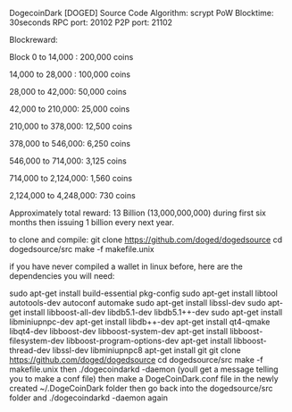 DogecoinDark [DOGED] Source Code
Algorithm: scrypt
PoW
Blocktime: 30seconds
RPC port: 20102
P2P port: 21102

Blockreward: 

Block 0 to 14,000 : 200,000 coins

14,000 to 28,000 : 100,000 coins

28,000 to 42,000: 50,000 coins

42,000 to 210,000: 25,000 coins

210,000 to 378,000: 12,500 coins

378,000 to 546,000: 6,250 coins

546,000 to 714,000: 3,125 coins

714,000 to 2,124,000: 1,560 coins

2,124,000 to 4,248,000: 730 coins

Approximately total reward: 13 Billion (13,000,000,000) during first six months then issuing 1 billion every next year.


to clone and compile:
git clone https://github.com/doged/dogedsource
cd dogedsource/src
make -f makefile.unix

if you have never compiled a wallet in linux before, here are the dependencies you will need:

sudo apt-get install build-essential pkg-config
sudo apt-get install libtool autotools-dev autoconf automake
sudo apt-get install libssl-dev
sudo apt-get install libboost-all-dev libdb5.1-dev libdb5.1++-dev
sudo apt-get install libminiupnpc-dev 
apt-get install libdb++-dev
apt-get install qt4-qmake libqt4-dev libboost-dev libboost-system-dev
apt-get install libboost-filesystem-dev libboost-program-options-dev 
apt-get install libboost-thread-dev libssl-dev libminiupnpc8
apt-get install git
git clone https://github.com/doged/dogedsource
cd dogedsource/src
make -f makefile.unix
then ./dogecoindarkd -daemon
(youll get a message telling you to make a conf file)
then make a DogeCoinDark.conf file in the newly created ~/.DogeCoinDark folder
then go back into the dogedsource/src folder and ./dogecoindarkd -daemon again

